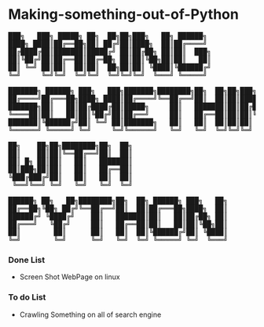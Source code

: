 # Making-something-out-of-Python
<pre>
███╗   ███╗ █████╗ ██╗  ██╗██╗███╗   ██╗ ██████╗                                                          
████╗ ████║██╔══██╗██║ ██╔╝██║████╗  ██║██╔════╝                                                          
██╔████╔██║███████║█████╔╝ ██║██╔██╗ ██║██║  ███╗                                                         
██║╚██╔╝██║██╔══██║██╔═██╗ ██║██║╚██╗██║██║   ██║                                                         
██║ ╚═╝ ██║██║  ██║██║  ██╗██║██║ ╚████║╚██████╔╝                                                         
╚═╝     ╚═╝╚═╝  ╚═╝╚═╝  ╚═╝╚═╝╚═╝  ╚═══╝ ╚═════╝                                                          
                                                                                                          
███████╗ ██████╗ ███╗   ███╗███████╗████████╗██╗  ██╗██╗███╗   ██╗ ██████╗     ███████╗██╗   ██╗███╗   ██╗
██╔════╝██╔═══██╗████╗ ████║██╔════╝╚══██╔══╝██║  ██║██║████╗  ██║██╔════╝     ██╔════╝██║   ██║████╗  ██║
███████╗██║   ██║██╔████╔██║█████╗     ██║   ███████║██║██╔██╗ ██║██║  ███╗    █████╗  ██║   ██║██╔██╗ ██║
╚════██║██║   ██║██║╚██╔╝██║██╔══╝     ██║   ██╔══██║██║██║╚██╗██║██║   ██║    ██╔══╝  ██║   ██║██║╚██╗██║
███████║╚██████╔╝██║ ╚═╝ ██║███████╗   ██║   ██║  ██║██║██║ ╚████║╚██████╔╝    ██║     ╚██████╔╝██║ ╚████║
╚══════╝ ╚═════╝ ╚═╝     ╚═╝╚══════╝   ╚═╝   ╚═╝  ╚═╝╚═╝╚═╝  ╚═══╝ ╚═════╝     ╚═╝      ╚═════╝ ╚═╝  ╚═══╝
                                                                                                          
██╗    ██╗██╗████████╗██╗  ██╗                                                                            
██║    ██║██║╚══██╔══╝██║  ██║                                                                            
██║ █╗ ██║██║   ██║   ███████║                                                                            
██║███╗██║██║   ██║   ██╔══██║                                                                            
╚███╔███╔╝██║   ██║   ██║  ██║                                                                            
 ╚══╝╚══╝ ╚═╝   ╚═╝   ╚═╝  ╚═╝                                                                            
                                                                                                          
██████╗ ██╗   ██╗████████╗██╗  ██╗ ██████╗ ███╗   ██╗                                                     
██╔══██╗╚██╗ ██╔╝╚══██╔══╝██║  ██║██╔═══██╗████╗  ██║                                                     
██████╔╝ ╚████╔╝    ██║   ███████║██║   ██║██╔██╗ ██║                                                     
██╔═══╝   ╚██╔╝     ██║   ██╔══██║██║   ██║██║╚██╗██║                                                     
██║        ██║      ██║   ██║  ██║╚██████╔╝██║ ╚████║                                                     
╚═╝        ╚═╝      ╚═╝   ╚═╝  ╚═╝ ╚═════╝ ╚═╝  ╚═══╝                                                                                                                                                                                                                   
</pre>

### Done List
- Screen Shot WebPage on linux

### To do List
- Crawling Something on all of search engine
